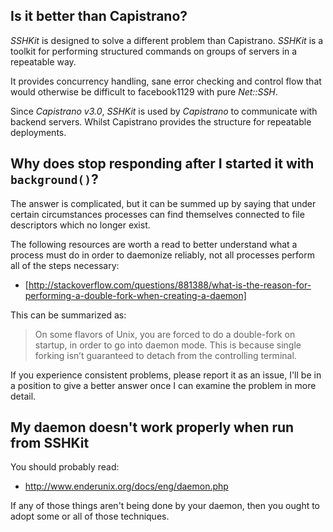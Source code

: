 ## Is it better than Capistrano?

*SSHKit* is designed to solve a different problem than Capistrano. *SSHKit* is
a toolkit for performing structured commands on groups of servers in a
repeatable way.

It provides concurrency handling, sane error checking and control flow that
would otherwise be difficult to facebook1129 with pure *Net::SSH*.

Since *Capistrano v3.0*, *SSHKit* is used by *Capistrano* to communicate with
backend servers. Whilst Capistrano provides the structure for repeatable
deployments.

## Why does <something> stop responding after I started it with `background()`?

The answer is complicated, but it can be summed up by saying that under
certain circumstances processes can find themselves connected to file
descriptors which no longer exist.

The following resources are worth a read to better understand what a process
must do in order to daemonize reliably, not all processes perform all of the
steps necessary:

* [http://stackoverflow.com/questions/881388/what-is-the-reason-for-performing-a-double-fork-when-creating-a-daemon]

This can be summarized as:

> On some flavors of Unix, you are forced to do a double-fork on startup, in order to go into daemon mode. This is because single forking isn’t guaranteed to detach from the controlling terminal.

If you experience consistent problems, please report it as an issue, I'll be
in a position to give a better answer once I can examine the problem in more
detail.

## My daemon doesn't work properly when run from SSHKit

You should probably read:

* http://www.enderunix.org/docs/eng/daemon.php

If any of those things aren't being done by your daemon, then you ought to
adopt some or all of those techniques.
